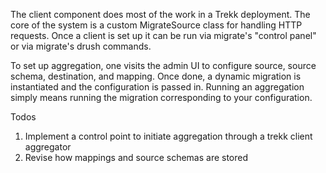 The client component does most of the work in a Trekk deployment. The core of the system is a custom MigrateSource class for handling HTTP requests. Once a client is set up it can be run via migrate's "control panel" or via migrate's drush commands.

To set up aggregation, one visits the admin UI to configure source, source schema, destination, and mapping. Once done, a dynamic migration is instantiated and the configuration is passed in. Running an aggregation simply means running the migration corresponding to your configuration.

Todos
1. Implement a control point to initiate aggregation through a trekk client aggregator
2. Revise how mappings and source schemas are stored
